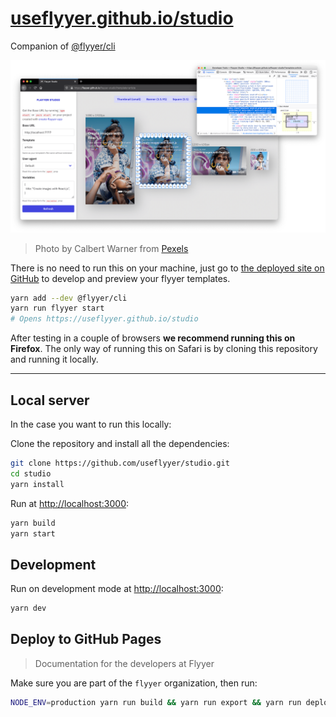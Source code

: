# [useflyyer.github.io/studio](https://useflyyer.github.io/studio)

Companion of [@flyyer/cli](https://github.com/useflyyer/flyyer-cli)

[![screenshot of the UI](./.github/screenshot.png)](https://useflyyer.github.io/studio)

> Photo by Calbert Warner from [Pexels](https://www.pexels.com/photo/woman-above-man-2889943/)

There is no need to run this on your machine, just go to [the deployed site on GitHub](useflyyer.github.io/studio) to develop and preview your flyyer templates.

```sh
yarn add --dev @flyyer/cli
yarn run flyyer start
# Opens https://useflyyer.github.io/studio
```

After testing in a couple of browsers **we recommend running this on Firefox**. The only way of running this on Safari is by cloning this repository and running it locally.

---

## Local server

In the case you want to run this locally:

Clone the repository and install all the dependencies:

```sh
git clone https://github.com/useflyyer/studio.git
cd studio
yarn install
```

Run at [http://localhost:3000](http://localhost:3000):

```sh
yarn build
yarn start
```

## Development

Run on development mode at [http://localhost:3000](http://localhost:3000):

```sh
yarn dev
```

## Deploy to GitHub Pages

> Documentation for the developers at Flyyer

Make sure you are part of the `flyyer` organization, then run:

```sh
NODE_ENV=production yarn run build && yarn run export && yarn run deploy
```

